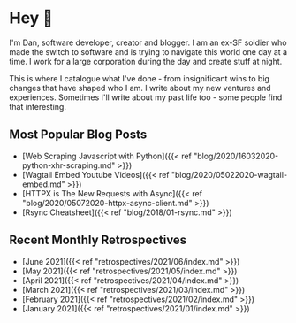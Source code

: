 # Hey 👋

I'm Dan, software developer, creator and blogger. I am an ex-SF soldier who made the switch to software and is trying to navigate this world one day at a time. I work for a large corporation during the day and create stuff at night.

This is where I catalogue what I've done - from insignificant wins to big changes that have shaped who I am. I write about my new ventures and experiences. Sometimes I'll write about my past life too - some people find that interesting.

## Most Popular Blog Posts

- [Web Scraping Javascript with Python]({{< ref "blog/2020/16032020-python-xhr-scraping.md" >}})
- [Wagtail Embed Youtube Videos]({{< ref "blog/2020/05022020-wagtail-embed.md" >}})
- [HTTPX is The New Requests with Async]({{< ref "blog/2020/05072020-httpx-async-client.md" >}})
- [Rsync Cheatsheet]({{< ref "blog/2018/01-rsync.md" >}})

## Recent Monthly Retrospectives

- [June 2021]({{< ref "retrospectives/2021/06/index.md" >}})
- [May 2021]({{< ref "retrospectives/2021/05/index.md" >}})
- [April 2021]({{< ref "retrospectives/2021/04/index.md" >}})
- [March 2021]({{< ref "retrospectives/2021/03/index.md" >}})
- [February 2021]({{< ref "retrospectives/2021/02/index.md" >}})
- [January 2021]({{< ref "retrospectives/2021/01/index.md" >}})

